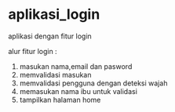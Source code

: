 # aplikasi_login
aplikasi dengan fitur login

alur fitur login :
1. masukan nama,email dan pasword
2. memvalidasi masukan
3. memvalidasi pengguna dengan deteksi wajah
4. memasukan nama ibu untuk validasi
5. tampilkan halaman home 
